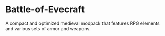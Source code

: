 # Battle-of-Evecraft
A compact and optimized medieval modpack that features RPG elements and various sets of armor and weapons.
